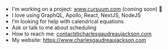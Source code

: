 -  I'm working on a project: www.cursuum.com (coming soon) 📅
-  I love using GraphQL, Apollo, React, NextJS, NodeJS
-  I’m looking for help with calendrical equations
-  Ask or talk to me about scheduling
-  How to reach me: contact@charlesgaudreaujackson.com
-  My website: https://www.charlesgaudreaujackson.com
